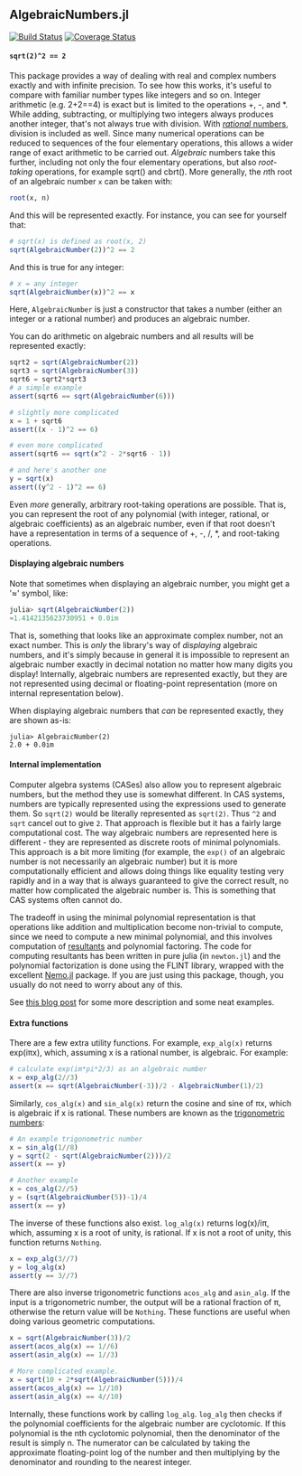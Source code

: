 AlgebraicNumbers.jl
------

[![Build Status](https://github.com/anj1/AlgebraicNumbers.jl/workflows/CI/badge.svg)](https://github.com/anj1/AlgebraicNumbers.jl/actions)
[![Coverage Status](https://coveralls.io/repos/github/anj1/AlgebraicNumbers.jl/badge.svg?branch=master)](https://coveralls.io/github/anj1/AlgebraicNumbers.jl?branch=master)

#### `sqrt(2)^2 == 2`

This package provides a way of dealing with real and complex numbers exactly and with infinite precision. To see how this works, it's useful to compare with familiar number types like integers and so on. Integer arithmetic (e.g. 2+2==4) is exact but is limited to the operations +, -, and \*. While adding, subtracting, or multiplying two integers always produces another integer, that's not always true with division. With [*rational* numbers](http://docs.julialang.org/en/release-0.4/manual/complex-and-rational-numbers/#rational-numbers), division is included as well. Since many numerical operations can be reduced to sequences of the four elementary operations, this allows a wider range of exact arithmetic to be carried out. *Algebraic* numbers take this further, including not only the four elementary operations, but also *root-taking* operations, for example sqrt() and cbrt(). More generally, the *n*th root of an algebraic number `x` can be taken with:

```julia
root(x, n)
```

And this will be represented exactly. For instance, you can see for yourself that:

```julia
# sqrt(x) is defined as root(x, 2)
sqrt(AlgebraicNumber(2))^2 == 2
```

And this is true for any integer:
```julia
# x = any integer
sqrt(AlgebraicNumber(x))^2 == x
```

Here, `AlgebraicNumber` is just a constructor that takes a number (either an integer or a rational number) and produces an algebraic number.

You can do arithmetic on algebraic numbers and all results will be represented exactly:

```julia
sqrt2 = sqrt(AlgebraicNumber(2))
sqrt3 = sqrt(AlgebraicNumber(3))
sqrt6 = sqrt2*sqrt3
# a simple example
assert(sqrt6 == sqrt(AlgebraicNumber(6)))

# slightly more complicated
x = 1 + sqrt6
assert((x - 1)^2 == 6)

# even more complicated
assert(sqrt6 == sqrt(x^2 - 2*sqrt6 - 1))

# and here's another one
y = sqrt(x)
assert((y^2 - 1)^2 == 6)
```

Even *more* generally, arbitrary root-taking operations are possible. That is, you can represent the root of any polynomial (with integer, rational, or algebraic coefficients) as an algebraic number, even if that root doesn't have a representation in terms of a sequence of +, -, /, *, and root-taking operations.

#### Displaying algebraic numbers

Note that sometimes when displaying an algebraic number, you might get a '≈' symbol, like:
```julia
julia> sqrt(AlgebraicNumber(2))
≈1.4142135623730951 + 0.0im
```

That is, something that looks like an approximate complex number, not an exact number. This is *only* the library's way of *displaying* algebraic numbers, and it's simply because in general it is impossible to represent an algebraic number exactly in decimal notation no matter how many digits you display! Internally, algebraic numbers are represented exactly, but they are not represented using decimal or floating-point representation (more on internal representation below).

When displaying algebraic numbers that *can* be represented exactly, they are shown as-is:
```
julia> AlgebraicNumber(2)
2.0 + 0.0im
```

#### Internal implementation

Computer algebra systems (CASes) also allow you to represent algebraic numbers, but the method they use is somewhat different. In CAS systems, numbers are typically represented using the expressions used to generate them. So `sqrt(2)` would be literally represented as `sqrt(2)`. Thus `^2` and `sqrt` cancel out to give `2`. That approach is flexible but it has a fairly large computational cost. The way algebraic numbers are represented here is different - they are represented as discrete roots of minimal polynomials. This approach is a bit more limiting (for example, the `exp()` of an algebraic number is not necessarily an algebraic number) but it is more computationally efficient and allows doing things like equality testing very rapidly and in a way that is always guaranteed to give the correct result, no matter how complicated the algebraic number is. This is something that CAS systems often cannot do.

The tradeoff in using the minimal polynomial representation is that operations like addition and multiplication become non-trivial to compute, since we need to compute a new minimal polynomial, and this involves computation of [resultants](http://specfun.inria.fr/bostan/publications/BoFlSaSc06.pdf) and polynomial factoring. The code for computing resultants has been written in pure julia (in `newton.jl`) and the polynomial factorization is done using the FLINT library, wrapped with the excellent [Nemo.jl](https://github.com/wbhart/Nemo.jl) package. If you are just using this package, though, you usually do not need to worry about any of this.

See [this blog post](https://pseudoprofound.wordpress.com/2016/07/09/some-fun-with-algebraic-numbers/) for some more description and some neat examples.

#### Extra functions

There are a few extra utility functions. For example, `exp_alg(x)` returns exp(iπx), which, assuming x is a rational number, is algebraic. For example:

```julia
# calculate exp(im*pi*2/3) as an algebraic number
x = exp_alg(2//3)
assert(x == sqrt(AlgebraicNumber(-3))/2 - AlgebraicNumber(1)/2)
```

Similarly, `cos_alg(x)` and `sin_alg(x)` return the cosine and sine of πx, which is algebraic if x is rational. These numbers are known as the [trigonometric](https://en.wikipedia.org/wiki/Trigonometric_number) [numbers](https://en.wikipedia.org/wiki/Trigonometric_constants_expressed_in_real_radicals#2.25.C2.B0:_regular_octacontagon_.2880-sided_polygon.29):

```julia
# An example trigonometric number
x = sin_alg(1//8)
y = sqrt(2 - sqrt(AlgebraicNumber(2)))/2
assert(x == y)

# Another example
x = cos_alg(2//5)
y = (sqrt(AlgebraicNumber(5))-1)/4
assert(x == y)
```

The inverse of these functions also exist. `log_alg(x)` returns log(x)/iπ, which, assuming x is a root of unity, is rational. If x is not a root of unity, this function returns `Nothing`.

```julia
x = exp_alg(3//7)
y = log_alg(x)
assert(y == 3//7)
```

There are also inverse trigonometric functions `acos_alg` and `asin_alg`. If the input is a trigonometric number, the output will be a rational fraction of π, otherwise the return value will be `Nothing`. These functions are useful when doing various geometric computations.

```julia
x = sqrt(AlgebraicNumber(3))/2
assert(acos_alg(x) == 1//6)
assert(asin_alg(x) == 1//3)

# More complicated example.
x = sqrt(10 + 2*sqrt(AlgebraicNumber(5)))/4
assert(acos_alg(x) == 1//10)
assert(asin_alg(x) == 4//10)
```

Internally, these functions work by calling `log_alg`. `log_alg` then checks if the polynomial coefficients for the algebraic number are cyclotomic. If this polynomial is the nth cyclotomic polynomial, then the denominator of the result is simply n. The numerator can be calculated by taking the approximate floating-point log of the number and then multiplying by the denominator and rounding to the nearest integer.